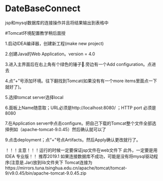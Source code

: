 # DateBaseConnect
jsp和mysql数据库的连接操作并且将结果输出到表格中


#Tomcat环境配置教学稍后面授

1.启动IDEA编译器，创建新工程(make new project)

2.创建Java的Web Application。version = 4.0

3.进入主界面后在右上角有个绿色的锤子🔨.旁边有一个Add configuration。点进去

4.点“+”号添加环境。往下翻找到Tomcat(如果没有有一个more items里面点一下就好了)。

5.选择tomcat server选择local

6.面板上Name随意取；URL必须是http://localhost:8080/ ；HTTP port 必须是8080

7.在Application server中点击configure。把自己下载的Tomcat整个文件全部选择例如（apache-tomcat-9.0.45）然后确认就可以了

9.点击deployment；点“+”号点Artifacts。然后Apply确认更改就行了。

！！！主意！！！运行的时候一定要保证jsp文件在web文件下
此外，一定要是用IDEA 专业版！！ 推荐2019.1
如果连接数据库不成功，可能是没有将mysql驱动程序(注意是.Jar)放到lib文件夹下
Tomcat连接为https://mirrors.tuna.tsinghua.edu.cn/apache/tomcat/tomcat-9/v9.0.45/bin/apache-tomcat-9.0.45.zip

